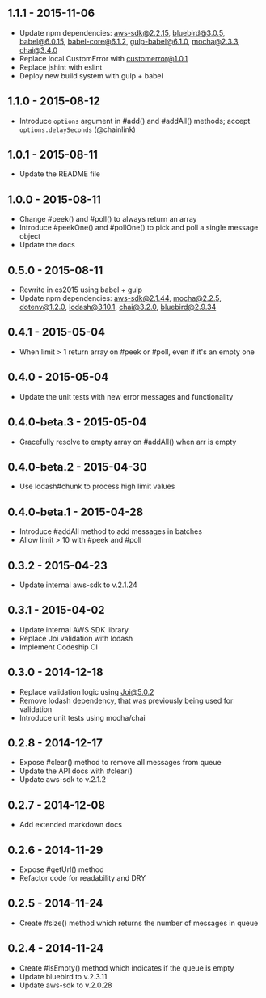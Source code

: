 ## 1.1.1 - 2015-11-06

* Update npm dependencies: aws-sdk@2.2.15, bluebird@3.0.5, babel@6.0.15, babel-core@6.1.2, gulp-babel@6.1.0, mocha@2.3.3, chai@3.4.0
* Replace local CustomError with customerror@1.0.1
* Replace jshint with eslint
* Deploy new build system with gulp + babel

## 1.1.0 - 2015-08-12

* Introduce `options` argument in #add() and #addAll() methods; accept `options.delaySeconds` (@chainlink)

## 1.0.1 - 2015-08-11

* Update the README file

## 1.0.0 - 2015-08-11

* Change #peek() and #poll() to always return an array
* Introduce #peekOne() and #pollOne() to pick and poll a single message object
* Update the docs

## 0.5.0 - 2015-08-11

* Rewrite in es2015 using babel + gulp
* Update npm dependencies: aws-sdk@2.1.44, mocha@2.2.5, dotenv@1.2.0, lodash@3.10.1, chai@3.2.0, bluebird@2.9.34

## 0.4.1 - 2015-05-04

* When limit > 1 return array on #peek or #poll, even if it's an empty one

## 0.4.0 - 2015-05-04

* Update the unit tests with new error messages and functionality

## 0.4.0-beta.3 - 2015-05-04

* Gracefully resolve to empty array on #addAll() when arr is empty

## 0.4.0-beta.2 - 2015-04-30

* Use lodash#chunk to process high limit values

## 0.4.0-beta.1 - 2015-04-28

* Introduce #addAll method to add messages in batches
* Allow limit > 10 with #peek and #poll

## 0.3.2 - 2015-04-23

* Update internal aws-sdk to v.2.1.24

## 0.3.1 - 2015-04-02

* Update internal AWS SDK library
* Replace Joi validation with lodash
* Implement Codeship CI

## 0.3.0 - 2014-12-18

* Replace validation logic using Joi@5.0.2
* Remove lodash dependency, that was previously being used for validation
* Introduce unit tests using mocha/chai

## 0.2.8 - 2014-12-17

* Expose #clear() method to remove all messages from queue
* Update the API docs with #clear()
* Update aws-sdk to v.2.1.2

## 0.2.7 - 2014-12-08

* Add extended markdown docs

## 0.2.6 - 2014-11-29

* Expose #getUrl() method
* Refactor code for readability and DRY

## 0.2.5 - 2014-11-24

* Create #size() method which returns the number of messages in queue

## 0.2.4 - 2014-11-24

* Create #isEmpty() method which indicates if the queue is empty
* Update bluebird to v.2.3.11
* Update aws-sdk to v.2.0.28
